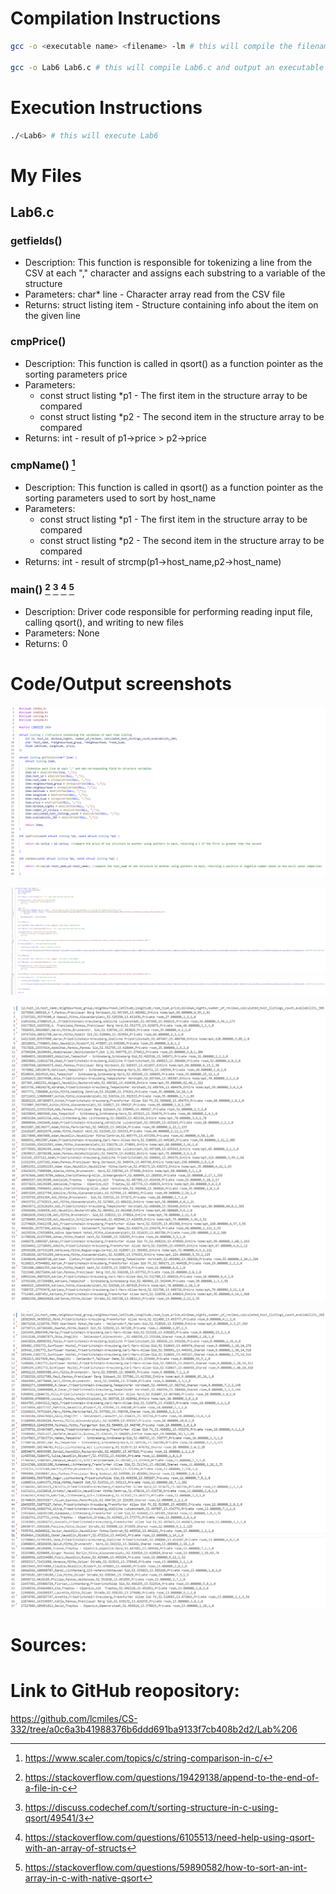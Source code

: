 # Compilation Instructions

```bash
gcc -o <executable name> <filename> -lm # this will compile the filename and return an executable with the executable name

gcc -o Lab6 Lab6.c # this will compile Lab6.c and output an executable called Lab6
```

# Execution Instructions

```bash
./<Lab6> # this will execute Lab6
```

# My Files

## Lab6.c

### getfields()

* Description: This function is responsible for tokenizing a line from the CSV at each "," character and assigns each substring to a variable of the structure
* Parameters: char* line - Character array read from the CSV file
* Returns: struct listing item - Structure containing info about the item on the given line

### cmpPrice()

* Description: This function is called in qsort() as a function pointer as the sorting parameters price
* Parameters: 
    * const struct listing *p1 - The first item in the structure array to be compared
    * const struct listing *p2 - The second item in the structure array to be compared
* Returns: int - result of p1->price > p2->price

### cmpName() [^1]

* Description: This function is called in qsort() as a function pointer as the sorting parameters used to sort by host_name
* Parameters: 
    * const struct listing *p1 - The first item in the structure array to be compared
    * const struct listing *p2 - The second item in the structure array to be compared
* Returns: int - result of strcmp(p1->host_name,p2->host_name)


### main() [^2] [^3] [^4] [^5]

* Description: Driver code responsible for performing reading input file, calling qsort(), and writing to new files
* Parameters: None
* Returns: 0

# Code/Output screenshots

![alt text](https://github.com/lcmiles/CS-332/blob/main/Lab%206/Screenshot%202024-02-15%20141802.png?raw=true)

![alt text](https://github.com/lcmiles/CS-332/blob/main/Lab%206/Screenshot%202024-02-15%20141830.png?raw=true)

![alt text](https://github.com/lcmiles/CS-332/blob/main/Lab%206/Screenshot%202024-02-15%20141741.png?raw=true)

![alt text](https://github.com/lcmiles/CS-332/blob/main/Lab%206/Screenshot%202024-02-15%20141713.png?raw=true)

# Sources:

[^1]: https://www.scaler.com/topics/c/string-comparison-in-c/

[^2]: https://stackoverflow.com/questions/19429138/append-to-the-end-of-a-file-in-c

[^3]: https://discuss.codechef.com/t/sorting-structure-in-c-using-qsort/49541/3

[^4]: https://stackoverflow.com/questions/6105513/need-help-using-qsort-with-an-array-of-structs

[^5]: https://stackoverflow.com/questions/59890582/how-to-sort-an-int-array-in-c-with-native-qsort

# Link to GitHub reopository:

https://github.com/lcmiles/CS-332/tree/a0c6a3b41988376b6ddd691ba9133f7cb408b2d2/Lab%206